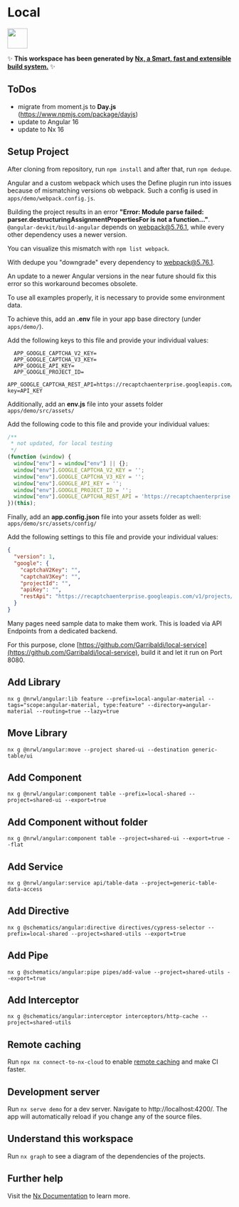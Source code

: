 # Local

<a alt="Nx logo" href="https://nx.dev" target="_blank" rel="noreferrer"><img src="https://raw.githubusercontent.com/nrwl/nx/master/images/nx-logo.png" width="45"></a>

✨ **This workspace has been generated by [Nx, a Smart, fast and extensible build system.](https://nx.dev)** ✨

## ToDos

- migrate from moment.js to **Day.js** (https://www.npmjs.com/package/dayjs)
- update to Angular 16
- update to Nx 16

## Setup Project

After cloning from repository, run ``npm install`` and after that, run ``npm dedupe``.

Angular and a custom webpack which uses the Define plugin run into issues because of mismatching versions ob webpack.
Such a config is used in ``apps/demo/webpack.config.js``.

Building the project results in an error __"Error: Module parse failed: parser.destructuringAssignmentPropertiesFor is
not a function..."__.
``@angular-devkit/build-angular`` depends on webpack@5.76.1, while every other dependency uses a newer version.

You can visualize this mismatch with ``npm list webpack``.

With dedupe you "downgrade" every dependency to webpack@5.76.1.

An update to a newer Angular versions in the near future should fix this error so this workaround becomes obsolete.

To use all examples properly, it is necessary to provide some environment data.

To achieve this, add an __.env__ file in your app base directory (under `apps/demo/`).

Add the following keys to this file and provide your individual values:

```
  APP_GOOGLE_CAPTCHA_V2_KEY=
  APP_GOOGLE_CAPTCHA_V3_KEY=
  APP_GOOGLE_API_KEY=
  APP_GOOGLE_PROJECT_ID=
  APP_GOOGLE_CAPTCHA_REST_API=https://recaptchaenterprise.googleapis.com/v1/projects/PROJECT_ID/assessments?key=API_KEY
```

Additionally, add an __env.js__ file into your assets folder `apps/demo/src/assets/`

Add the following code to this file and provide your individual values:

```javascript
/**
 * not updated, for local testing
 */
(function (window) {
  window["env"] = window["env"] || {};
  window["env"].GOOGLE_CAPTCHA_V2_KEY = '';
  window["env"].GOOGLE_CAPTCHA_V3_KEY = '';
  window["env"].GOOGLE_API_KEY = '';
  window["env"].GOOGLE_PROJECT_ID = '';
  window["env"].GOOGLE_CAPTCHA_REST_API = 'https://recaptchaenterprise.googleapis.com/v1/projects/PROJECT_ID/assessments?key=API_KEY';
})(this);
```

Finally, add an __app.config.json__ file into your assets folder as well: `apps/demo/src/assets/config/`

Add the following settings to this file and provide your individual values:

```json
{
  "version": 1,
  "google": {
    "captchaV2Key": "",
    "captchaV3Key": "",
    "projectId": "",
    "apiKey": "",
    "restApi": "https://recaptchaenterprise.googleapis.com/v1/projects/PROJECT_ID/assessments?key=API_KEY"
  }
}
```

Many pages need sample data to make them work. This is loaded via API Endpoints from a dedicated backend.

For this purpose, clone [https://github.com/Garribaldi/local-service](https://github.com/Garribaldi/local-service),
build it and let it run on Port 8080.

## Add Library

```
nx g @nrwl/angular:lib feature --prefix=local-angular-material --tags="scope:angular-material, type:feature" --directory=angular-material --routing=true --lazy=true
```

## Move Library

```
nx g @nrwl/angular:move --project shared-ui --destination generic-table/ui
```

## Add Component

```
nx g @nrwl/angular:component table --prefix=local-shared --project=shared-ui --export=true
```

## Add Component without folder

```
nx g @nrwl/angular:component table --project=shared-ui --export=true --flat
```

## Add Service

```
nx g @nrwl/angular:service api/table-data --project=generic-table-data-access
```

## Add Directive

```
nx g @schematics/angular:directive directives/cypress-selector --prefix=local-shared --project=shared-utils --export=true
```

## Add Pipe

```
nx g @schematics/angular:pipe pipes/add-value --project=shared-utils --export=true
```

## Add Interceptor

```
nx g @schematics/angular:interceptor interceptors/http-cache --project=shared-utils
```

## Remote caching

Run `npx nx connect-to-nx-cloud` to enable [remote caching](https://nx.app) and make CI faster.

## Development server

Run `nx serve demo` for a dev server. Navigate to http://localhost:4200/. The app will automatically reload if you
change any of the source files.

## Understand this workspace

Run `nx graph` to see a diagram of the dependencies of the projects.

## Further help

Visit the [Nx Documentation](https://nx.dev) to learn more.
